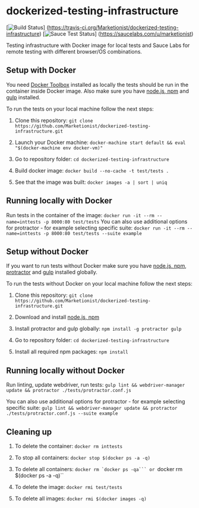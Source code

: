 # dockerized-testing-infrastructure

[![Build Status](https://travis-ci.org/Marketionist/dockerized-testing-infrastructure.svg?branch=master)]
(https://travis-ci.org/Marketionist/dockerized-testing-infrastructure)
[![Sauce Test Status](https://saucelabs.com/browser-matrix/marketionist.svg)]
(https://saucelabs.com/u/marketionist)

Testing infrastructure with Docker image for local tests and Sauce Labs for
remote testing with different browser/OS combinations.

## Setup with Docker

You need [Docker Toolbox](https://www.docker.com/toolbox "Docker Toolbox") installed as locally
the tests should be run in the container inside Docker image. Also make sure you
have [node.js, npm](https://nodejs.org/en/ "node.js, npm") and
[gulp](http://gulpjs.com/ "gulp") installed.

To run the tests on your local machine follow the next steps:

1. Clone this repository: ``git clone https://github.com/Marketionist/dockerized-testing-infrastructure.git``

2. Launch your Docker machine: ``docker-machine start default && eval "$(docker-machine env docker-vm)"``

3. Go to repository folder: ``cd dockerized-testing-infrastructure``

4. Build docker image: ``docker build --no-cache -t test/tests .``

5. See that the image was built: ``docker images -a | sort | uniq``


## Running locally with Docker

Run tests in the container of the image: ``docker run -it --rm --name=inttests -p 8000:80 test/tests``
You can also use additional options for protractor - for example selecting
specific suite: ``docker run -it --rm --name=inttests -p 8000:80 test/tests --suite example``


## Setup without Docker

If you want to run tests without Docker make sure you have
[node.js, npm](https://nodejs.org/en/ "node.js, npm"),
[protractor](https://www.npmjs.com/package/protractor "protractor") and
[gulp](https://www.npmjs.com/package/gulp "gulp") installed globally.

To run the tests without Docker on your local machine follow the next steps:

1. Clone this repository: ``git clone https://github.com/Marketionist/dockerized-testing-infrastructure.git``

2. Download and install [node.js, npm](https://nodejs.org/en/ "node.js, npm")

3. Install protractor and gulp globally: ``npm install -g protractor gulp``

4. Go to repository folder: ``cd dockerized-testing-infrastructure``

5. Install all required npm packages: ``npm install``


## Running locally without Docker

Run linting, update webdriver, run tests:
``gulp lint && webdriver-manager update && protractor ./tests/protractor.conf.js``

You can also use additional options for protractor - for example selecting specific suite:
``gulp lint && webdriver-manager update && protractor ./tests/protractor.conf.js --suite example``


## Cleaning up

1. To delete the container: ``docker rm inttests``

2. To stop all containers: ``docker stop $(docker ps -a -q)``

3. To delete all containers: ``docker rm `docker ps -qa``` or ``docker rm $(docker ps -a -q)``

4. To delete the image: ``docker rmi test/tests``

5. To delete all images: ``docker rmi $(docker images -q)``
